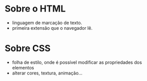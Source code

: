 # Sobre o HTML

 -  linguagem de marcação de texto.
 - primeira extensão que o navegador lê.
 
 # Sobre CSS
  - folha de estilo, onde é possível modificar as propriedades dos elementos
  - alterar cores, textura, animação...
 
